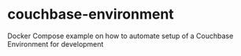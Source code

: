# couchbase-environment
Docker Compose example on how to automate setup of a Couchbase Environment for development
